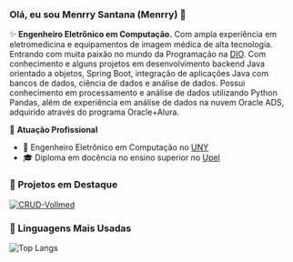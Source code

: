 ### Olá, eu sou Menrry Santana (Menrry) 👋

✨ **Engenheiro Eletrônico em Computação.** Com ampla experiência em eletromedicina e equipamentos de imagem médica de alta tecnologia. Entrando com muita paixão no mundo da Programação na [DIO](https://www.dio.me/users/msantanalacruz). Com conhecimento e alguns projetos em desenvolvimento backend Java orientado a objetos, Spring Boot, integração de aplicações Java com bancos de dados, ciência de dados e análise de dados. Possui conhecimento em processamento e análise de dados utilizando Python Pandas, além de experiência em análise de dados na nuvem Oracle ADS, adquirido através do programa Oracle+Alura.

🏢 **Atuação Profissional**
- 🚀 Engenheiro Eletrônico em Computação no [UNY](https://www.uny.edu.ve/)
- 🎓 Diploma em docência no ensino superior no [Upel](https://upel.edu.ve/)

### 📌 Projetos em Destaque

[![CRUD-Vollmed](https://github-readme-stats.vercel.app/api/pin/?username=Menrry&repo=CRUD-Vollmed)](https://github.com/Menrry/CRUD-Vollmed)


### 🚀 Linguagens Mais Usadas

![Top Langs](https://github-readme-stats.vercel.app/api/top-langs/?username=Menrry&layout=compact)
